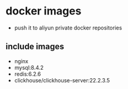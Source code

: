 # docker images

* push it to aliyun private docker repositories

## include images

* nginx
* mysql:8.4.2
* redis:6.2.6
* clickhouse/clickhouse-server:22.2.3.5
